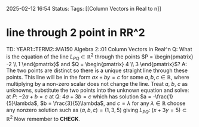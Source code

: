 2025-02-12 16:54
Status: 
Tags: [[Column Vectors in Real to n]]
# line through 2 point in RR^2 

TD: YEAR1::TERM2::MA150 Algebra 2::01 Column Vectors in Real^n 
Q: What is the equation of the line $L_{PQ} \subset \mathbb{R}^2$ through the points $P = \begin{pmatrix} -2 \\ 1 \end{pmatrix}$ and $Q = \begin{pmatrix} 4 \\ 3 \end{pmatrix}$?
A: The two points are distinct so there is a unique straight line through these points.
This line will be in the form $ax + by = c$ for some $a, b, c \in \mathbb{R}$, where multiplying by a non-zero scalar does not change the line.
Treat $a$, $b$, $c$ as unknowns, substitute the two points into the unknown equation and solve:
at $P$: $-2a + b = c$
at $Q$: $4a + 3b = c$
which has solution $a = -\frac{1}{5}\lambda$, $b = \frac{3}{5}\lambda$, and $c = \lambda$ for any $\lambda \in \mathbb{R}$
choose any nonzero solution such as $(a, b, c) = (1, 3, 5)$
giving $L_{PQ}$: $(x + 3y = 5) \subset \mathbb{R}^2$
Now remember to __CHECK__.
<!--ID: 1739379537830-->
